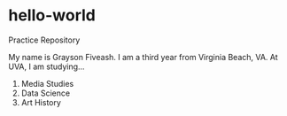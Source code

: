 # hello-world
Practice Repository 

My name is Grayson Fiveash. I am a third year from Virginia Beach, VA. At UVA, I am studying...
1. Media Studies
2. Data Science
3. Art History 
